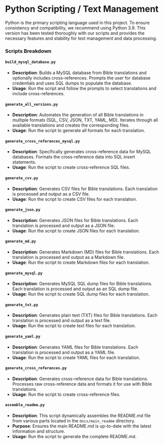 # Python Scripting / Text Management

Python is the primary scripting language used in this project. To ensure consistency and compatibility, we recommend using Python 3.9. This version has been tested thoroughly with our scripts and provides the necessary features and stability for text management and data processing.


### Scripts Breakdown

#### `build_mysql_database.py`

- **Description**: Builds a MySQL database from Bible translations and optionally includes cross-references. Prompts the user for database credentials and uses SQL dumps to populate the database.
- **Usage**: Run the script and follow the prompts to select translations and include cross-references.

#### `generate_all_versions.py`

- **Description**: Automates the generation of all Bible translations in multiple formats (SQL, CSV, JSON, TXT, YAML, MD). Iterates through all available translations and creates the corresponding files.
- **Usage**: Run the script to generate all formats for each translation.

#### `generate_cross_references_mysql.py`

- **Description**: Specifically generates cross-reference data for MySQL databases. Formats the cross-reference data into SQL insert statements.
- **Usage**: Run the script to create cross-reference SQL files.

#### `generate_csv.py`

- **Description**: Generates CSV files for Bible translations. Each translation is processed and output as a CSV file.
- **Usage**: Run the script to create CSV files for each translation.

#### `generate_json.py`

- **Description**: Generates JSON files for Bible translations. Each translation is processed and output as a JSON file.
- **Usage**: Run the script to create JSON files for each translation.

#### `generate_md.py`

- **Description**: Generates Markdown (MD) files for Bible translations. Each translation is processed and output as a Markdown file.
- **Usage**: Run the script to create Markdown files for each translation.

#### `generate_mysql.py`

- **Description**: Generates MySQL SQL dump files for Bible translations. Each translation is processed and output as an SQL dump file.
- **Usage**: Run the script to create SQL dump files for each translation.

#### `generate_txt.py`

- **Description**: Generates plain text (TXT) files for Bible translations. Each translation is processed and output as a text file.
- **Usage**: Run the script to create text files for each translation.

#### `generate_yaml.py`

- **Description**: Generates YAML files for Bible translations. Each translation is processed and output as a YAML file.
- **Usage**: Run the script to create YAML files for each translation.

#### `generate_cross_references.py`

- **Description**: Generates cross-reference data for Bible translations. Processes raw cross-reference data and formats it for use with Bible translations.
- **Usage**: Run the script to create cross-reference files.

#### `assemble_readme.py`

- **Description**: This script dynamically assembles the README.md file from various parts located in the `docs/main_readme` directory.
- **Purpose**: Ensures the main README.md is up-to-date with the latest information and structure.
- **Usage**: Run the script to generate the complete README.md.